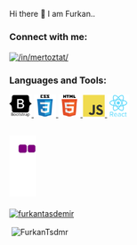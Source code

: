 Hi there 👋 I am Furkan..
<h3 align="left">Connect with me:</h3>
<p align="left">
<a href="https://www.linkedin.com/in/furkan-tasdemir/" target="blank"><img align="center" src="https://raw.githubusercontent.com/rahuldkjain/github-profile-readme-generator/master/src/images/icons/Social/linked-in-alt.svg" alt="/in/mertoztat/" height="30" width="40" /></a>
</p>

<h3 align="left">Languages and Tools:</h3>
<p align="left"> <a href="https://getbootstrap.com" target="_blank" rel="noreferrer">
 <img src="https://raw.githubusercontent.com/devicons/devicon/master/icons/bootstrap/bootstrap-plain-wordmark.svg" alt="bootstrap" width="40" height="40"/>
  </a>
<a href="https://www.w3schools.com/css/" target="_blank" rel="noreferrer"> <img src="https://raw.githubusercontent.com/devicons/devicon/master/icons/css3/css3-original-wordmark.svg" alt="css3" width="40" height="40"/>
  </a> 
<a href="https://www.w3.org/html/" target="_blank" rel="noreferrer"> <img src="https://raw.githubusercontent.com/devicons/devicon/master/icons/html5/html5-original-wordmark.svg" alt="html5" width="40" height="40"/>
  </a>
<a href="https://developer.mozilla.org/en-US/docs/Web/JavaScript" target="_blank" rel="noreferrer"> <img src="https://raw.githubusercontent.com/devicons/devicon/master/icons/javascript/javascript-original.svg" alt="javascript" width="40" height="40"/>
  </a>
 <a href="https://reactjs.org/" target="_blank" rel="noreferrer"> <img src="https://raw.githubusercontent.com/devicons/devicon/master/icons/react/react-original-wordmark.svg" alt="react" width="40" height="40"/> </a> </p>
 
![snake gif](https://github.com/FurkanTsdmr/FurkanTsdmr/blob/output/github-contribution-grid-snake.gif)
---


<p style="width:100%"><a href="https://github.com/ryo-ma/github-profile-trophy"><img src="https://github-profile-trophy.vercel.app/?username=FurkanTsdmr" alt="furkantasdemir" /></a></p>

<p>&nbsp;<img align="center" src="https://github-readme-stats.vercel.app/api?username=FurkanTsdmr&show_icons=true&locale=en" alt="FurkanTsdmr" width="50%" /></p><br />
<br />


